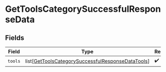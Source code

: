 # GetToolsCategorySuccessfulResponseData


## Fields

| Field                                                                                                                   | Type                                                                                                                    | Required                                                                                                                | Description                                                                                                             |
| ----------------------------------------------------------------------------------------------------------------------- | ----------------------------------------------------------------------------------------------------------------------- | ----------------------------------------------------------------------------------------------------------------------- | ----------------------------------------------------------------------------------------------------------------------- |
| `tools`                                                                                                                 | list[[GetToolsCategorySuccessfulResponseDataTools](../../models/shared/gettoolscategorysuccessfulresponsedatatools.md)] | :heavy_check_mark:                                                                                                      | N/A                                                                                                                     |